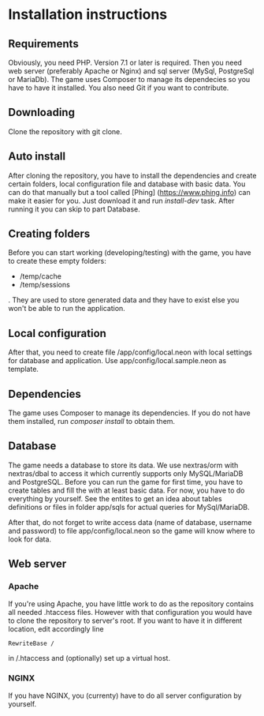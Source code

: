 Installation instructions
=========================

Requirements
------------
Obviously, you need PHP. Version 7.1 or later is required. Then you need web server (preferably Apache or Nginx) and sql server (MySql, PostgreSql or MariaDb).
The game uses Composer to manage its dependecies so you have to have it installed. You also need Git if you want to contribute.

Downloading
-----------
Clone the repository with git clone.

Auto install
------------

After cloning the repository, you have to install the dependencies and create certain folders, local configuration file and database with basic data. You can do that manually but a tool called [Phing] (https://www.phing.info) can make it easier for you. Just download it and run *install-dev* task. After running it you can skip to part Database.

Creating folders
----------------
Before you can start working (developing/testing) with the game, you have to create these empty folders:

- /temp/cache
- /temp/sessions

. They are used to store generated data and they have to exist else you won't be able to run the application.

Local configuration
-------------------
After that, you need to create file /app/config/local.neon with local settings for database and application. Use app/config/local.sample.neon as template.

Dependencies
------------
The game uses Composer to manage its dependencies. If you do not have them installed, run *composer install* to obtain them.

Database
--------
The game needs a database to store its data. We use nextras/orm with nextras/dbal to access it which currently supports only MySQL/MariaDB and PostgreSQL. Before you can run the game for first time, you have to create tables and fill the with at least basic data. For now, you have to do everything by yourself. See the entites to get an idea about tables definitions or files in folder app/sqls for actual queries for MySql/MariaDB.

After that, do not forget to write access data (name of database, username and password) to file app/config/local.neon so the game will know where to look for data.

Web server
----------
### Apache
If you're using Apache, you have little work to do as the repository contains all needed .htaccess files. However with that configuration you would have to clone the repository to server's root. If you want to have it in different location, edit accordingly line

```
RewriteBase /
```

in /.htaccess and (optionally) set up a virtual host.
### NGINX
If you have NGINX, you (currenty) have to do all server configuration by yourself.

